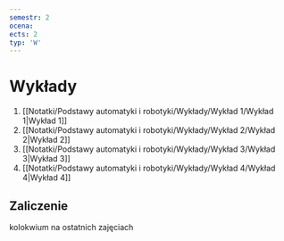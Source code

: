 ```yaml
---
semestr: 2
ocena: 
ects: 2
typ: 'W'
---
```


# Wykłady
1. [[Notatki/Podstawy automatyki i robotyki/Wykłady/Wykład 1/Wykład 1|Wykład 1]]
2. [[Notatki/Podstawy automatyki i robotyki/Wykłady/Wykład 2/Wykład 2|Wykład 2]]
3. [[Notatki/Podstawy automatyki i robotyki/Wykłady/Wykład 3/Wykład 3|Wykład 3]]
4. [[Notatki/Podstawy automatyki i robotyki/Wykłady/Wykład 4/Wykład 4|Wykład 4]]

## Zaliczenie

kolokwium na ostatnich zajęciach
